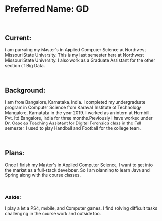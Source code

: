 # Preferred Name: GD

<br>

## Current: 
I am pursuing my Master's in Applied Computer Science at Northwest Missouri State University. This is my last semester here at Northwest Missouri State University. I also work as a Graduate Assistant for the other section of Big Data.

<br>

## Background: 
I am from Bangalore, Karnataka, India. I completed my undergraduate program in Computer Science from Karavali Institute of Technology Mangalore, Karnataka in the year 2019. I worked as an intern at Hornbill. Pvt. ltd Bangalore, India for three months.Previously I have worked under Dr. Case as Teaching Assistant for Digital Forensics class in the Fall semester. I used to play Handball and Football for the college team.

<br>

## Plans: 
Once I finish my Master's in Applied Computer Science, I want to get into the market as a full-stack developer. So I am planning to learn Java and Spring along with the course classes.

<br>

### Aside: 
I play a lot a PS4, mobile, and Computer games. I find solving difficult tasks challenging in the course work and outside too.
